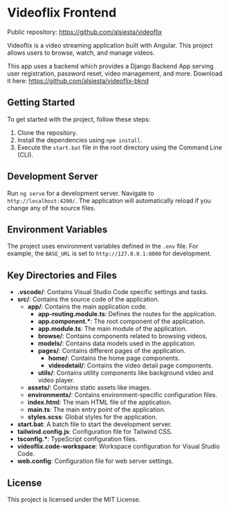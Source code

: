 # Videoflix Frontend
Public repository: https://github.com/alsiesta/videoflix

Videoflix is a video streaming application built with Angular. This project allows users to browse, watch, and manage videos. 

This app uses a backend which provides a Django Backend App serving user registration, password reset, video management, and more. Download it here: https://github.com/alsiesta/videoflix-bknd


## Getting Started

To get started with the project, follow these steps:

1. Clone the repository.
2. Install the dependencies using `npm install`.
3. Execute the `start.bat` file in the root directory using the Command Line (CLI).

## Development Server

Run `ng serve` for a development server. Navigate to `http://localhost:4200/`. The application will automatically reload if you change any of the source files.

## Environment Variables

The project uses environment variables defined in the `.env` file. For example, the `BASE_URL` is set to `http://127.0.0.1:8000` for development.


## Key Directories and Files

- **.vscode/**: Contains Visual Studio Code specific settings and tasks.
- **src/**: Contains the source code of the application.
  - **app/**: Contains the main application code.
    - **app-routing.module.ts**: Defines the routes for the application.
    - **app.component.\***: The root component of the application.
    - **app.module.ts**: The main module of the application.
    - **browse/**: Contains components related to browsing videos.
    - **models/**: Contains data models used in the application.
    - **pages/**: Contains different pages of the application.
      - **home/**: Contains the home page components.
      - **videodetail/**: Contains the video detail page components.
    - **utils/**: Contains utility components like background video and video player.
  - **assets/**: Contains static assets like images.
  - **environments/**: Contains environment-specific configuration files.
  - **index.html**: The main HTML file of the application.
  - **main.ts**: The main entry point of the application.
  - **styles.scss**: Global styles for the application.
- **start.bat**: A batch file to start the development server.
- **tailwind.config.js**: Configuration file for Tailwind CSS.
- **tsconfig.\***: TypeScript configuration files.
- **videoflix.code-workspace**: Workspace configuration for Visual Studio Code.
- **web.config**: Configuration file for web server settings.

## License

This project is licensed under the MIT License.

